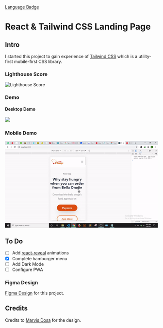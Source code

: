 [Language Badge](https://img.shields.io/github/languages/count/jbtalhakhan/react-tailwind-food-app)

# React & Tailwind CSS Landing Page

## Intro

I started this project to gain experience of [Tailwind CSS](https://tailwindcss.com/) which is a utility-first mobile-first CSS library.

### Lighthouse Score
![Lighthouse Score](https://github.com/jbtalhakhan/react-tailwind-food-app/blob/main/lighthouse_score.PNG?raw=true)

### Demo 

#### Desktop Demo
![](ezgif-2-8bf2a887d8e1.gif)

### Mobile Demo
![](ezgif-2-563bb020e9f1.gif)

## To Do
- [ ] Add [react-reveal](https://github.com/rnosov/react-reveal) animations
- [x] Complete hamburger menu
- [ ] Add Dark Mode
- [ ] Configure PWA

### Figma Design
[Figma Design](https://www.figma.com/file/DnGWAoCLprYt5yI3VJ0NTK/Food-delivery-app-Ui-kit-(Community)) for this project.

## Credits
Credits to [Marvis Dosa](https://dribbble.com/Marv_arts?ref=uistore.design) for the design.
